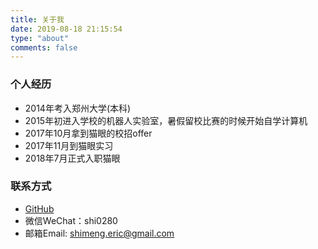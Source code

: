 ```yaml
---
title: 关于我
date: 2019-08-18 21:15:54
type: "about"
comments: false
---
```

### 个人经历

- 2014年考入郑州大学(本科)
- 2015年初进入学校的机器人实验室，暑假留校比赛的时候开始自学计算机
- 2017年10月拿到猫眼的校招offer
- 2017年11月到猫眼实习
- 2018年7月正式入职猫眼

### 联系方式

- [GitHub](https://github.com/shimeng28)
- 微信WeChat：shi0280
- 邮箱Email: shimeng.eric@gmail.com